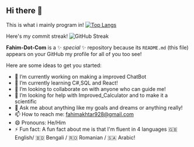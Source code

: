## Hi there 👋
This is what i mainly program in!
[![Top Langs](https://github-readme-stats.vercel.app/api/top-langs/?username=Fahim-Dot-Com&layout=pie)](https://github.com/anuraghazra/github-readme-stats)

Here's my commit streak! 
![GitHub Streak](https://github-readme-streak-stats.herokuapp.com/?user=Fahim-Dot-Com&theme=dark)

**Fahim-Dot-Com** is a ✨ _special_ ✨ repository because its `README.md` (this file) appears on your GitHub my profile for all of you too see!

Here are some ideas to get you started:

- 🔭 I’m currently working on making a improved ChatBot
- 🌱 I’m currently learning C#,SQL and React!
- 👯 I’m looking to collaborate on with anyone who can guide me!
- 🤔 I’m looking for help with Improved_Calculator and to make it a scientific 
- 💬 Ask me about anything like my goals and dreams or anything really!
- 📫 How to reach me: fahimakhtar928@gmail.com 
- 😄 Pronouns: He/Him
- ⚡ Fun fact: A fun fact about me is that I'm fluent in 4 languages 🇬🇧 English/ 🇧🇩 Bengali / 🇷🇴 Romanian / 🇸🇦 Arabic!
